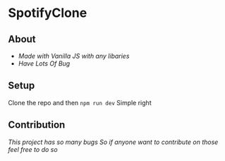 ﻿# SpotifyClone
 ## About
 - *Made with Vanilla JS with any libaries*
 - *Have Lots Of Bug*
 
 ## Setup
 Clone the repo and then
  ```npm run dev``` 
  Simple right
  
  ## Contribution
  *This project has so many bugs So if anyone want to contribute on those feel free to do so*
